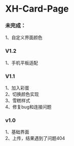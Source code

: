 # XH-Card-Page

### 未完成：
1、自定义界面颜色  

### V1.2  
1、手机平板适配  

### V1.1
1、加入彩蛋  
2、切换颜色实现  
3、雪糕样式  
4、修复bug和连接问题  

### v1.0
1、基础界面  
2、上传，结果遇到了问题404  
